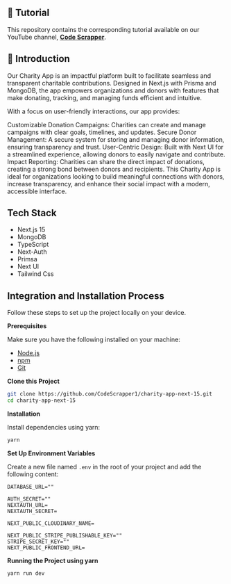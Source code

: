 ## 🚨 Tutorial

This repository contains the corresponding tutorial available on our YouTube channel, <a href="https://www.youtube.com/@CodeScrapperOfficial/videos" target="_blank"><b>Code Scrapper</b></a>.

## <a name="introduction">🤖 Introduction</a>

Our Charity App is an impactful platform built to facilitate seamless and transparent charitable contributions. Designed in Next.js with Prisma and MongoDB, the app empowers organizations and donors with features that make donating, tracking, and managing funds efficient and intuitive.

With a focus on user-friendly interactions, our app provides:

Customizable Donation Campaigns: Charities can create and manage campaigns with clear goals, timelines, and updates.
Secure Donor Management: A secure system for storing and managing donor information, ensuring transparency and trust.
User-Centric Design: Built with Next UI for a streamlined experience, allowing donors to easily navigate and contribute.
Impact Reporting: Charities can share the direct impact of donations, creating a strong bond between donors and recipients.
This Charity App is ideal for organizations looking to build meaningful connections with donors, increase transparency, and enhance their social impact with a modern, accessible interface.

## <a name="tech-stack">Tech Stack</a>

- Next.js 15
- MongoDB
- TypeScript
- Next-Auth
- Primsa
- Next UI
- Tailwind Css

## <a name="quick-start">Integration and Installation Process</a>

Follow these steps to set up the project locally on your device.

**Prerequisites**

Make sure you have the following installed on your machine:

- [Node.js](https://nodejs.org/en)
- [npm](https://www.npmjs.com/)
- [Git](https://git-scm.com/)

**Clone this Project**

```bash
git clone https://github.com/CodeScrapper1/charity-app-next-15.git
cd charity-app-next-15
```

**Installation**

Install dependencies using yarn:

```bash
yarn
```

**Set Up Environment Variables**

Create a new file named `.env` in the root of your project and add the following content:

```env
DATABASE_URL=""

AUTH_SECRET=""
NEXTAUTH_URL=
NEXTAUTH_SECRET=

NEXT_PUBLIC_CLOUDINARY_NAME=

NEXT_PUBLIC_STRIPE_PUBLISHABLE_KEY=""
STRIPE_SECRET_KEY=""
NEXT_PUBLIC_FRONTEND_URL=
```

**Running the Project using yarn**

```bash
yarn run dev
```
